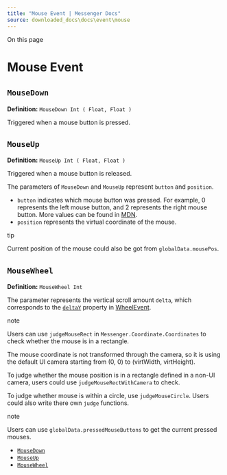 ```yaml
---
title: "Mouse Event | Messenger Docs"
source: downloaded_docs\docs\event\mouse
---
```


On this page

# Mouse Event

## `MouseDown`[​](#mousedown "Direct link to mousedown")

**Definition:** `MouseDown Int ( Float, Float )`

Triggered when a mouse button is pressed.

## `MouseUp`[​](#mouseup "Direct link to mouseup")

**Definition:** `MouseUp Int ( Float, Float )`

Triggered when a mouse button is released.

The parameters of `MouseDown` and `MouseUp` represent `button` and `position`.

- `button` indicates which mouse button was pressed. For example, 0 represents the left mouse button, and 2 represents the right mouse button. More values can be found in [MDN](https://developer.mozilla.org/en-US/docs/Web/API/MouseEvent/button).
- `position` represents the virtual coordinate of the mouse.

tip

Current position of the mouse could also be got from `globalData.mousePos`.

## `MouseWheel`[​](#mousewheel "Direct link to mousewheel")

**Definition:** `MouseWheel Int`

The parameter represents the vertical scroll amount `delta`, which corresponds to the [`deltaY`](https://developer.mozilla.org/en-US/docs/Web/API/WheelEvent/deltaY) property in [WheelEvent](https://developer.mozilla.org/en-US/docs/Web/API/WheelEvent).

note

Users can use `judgeMouseRect` in `Messenger.Coordinate.Coordinates` to check whether the mouse is in a rectangle.

The mouse coordinate is not transformed through the camera, so it is using the default UI camera starting from (0, 0) to (virtWidth, virtHeight).

To judge whether the mouse position is in a rectangle defined in a non-UI camera, users could use `judgeMouseRectWithCamera` to check.

To judge whether mouse is within a circle, use `judgeMouseCircle`. Users could also write there own `judge` functions.

note

Users can use `globalData.pressedMouseButtons` to get the current pressed mouses.

- [`MouseDown`](#mousedown)
- [`MouseUp`](#mouseup)
- [`MouseWheel`](#mousewheel)